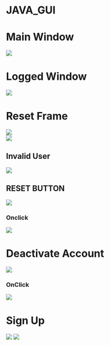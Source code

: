 # JAVA_GUI

<h1> Main Window</h1>
<img src="https://github.com/engineerscodes/JAVA_GUI/blob/master/LoginGui/Images/Screenshot%20(459).png">
</br>

<h1> Logged Window</h1>
  <img src="https://github.com/engineerscodes/JAVA_GUI/blob/master/LoginGui/Images/Screenshot%202020-10-02%20182825.png">
<h1>Reset Frame</h1>
<img src="https://github.com/engineerscodes/JAVA_GUI/blob/master/LoginGui/Images/Screenshot%202020-10-02%20184254.png">
</br>
<img src="https://github.com/engineerscodes/JAVA_GUI/blob/master/LoginGui/Images/Screenshot%202020-10-02%20184302.png">

<h2>Invalid User</h2>
<img src="https://github.com/engineerscodes/JAVA_GUI/blob/master/LoginGui/Images/Screenshot%202020-10-02%20184138.png">
</br>
<h2>RESET BUTTON</h2>
<img src="https://github.com/engineerscodes/JAVA_GUI/blob/master/LoginGui/Images/Screenshot%202020-10-02%20184156.png">
</br>
<h3>Onclick</h3>
<img src="https://github.com/engineerscodes/JAVA_GUI/blob/master/LoginGui/Images/Screenshot%202020-10-02%20184237.png">
<h1>Deactivate Account</h1>
<img src="https://github.com/engineerscodes/JAVA_GUI/blob/master/LoginGui/Images/Screenshot%20(460).png">
<br>
<h3>OnClick</h3>
<img src="https://github.com/engineerscodes/JAVA_GUI/blob/master/LoginGui/Images/Screenshot%20(461).png">
<h1>Sign Up</h1>
<img src="https://github.com/engineerscodes/JAVA_GUI/blob/master/LoginGui/Images/Screenshot%202020-10-02%20184156.png">
<img src="https://github.com/engineerscodes/JAVA_GUI/blob/master/LoginGui/Images/Screenshot%202020-10-02%20184218.png">
